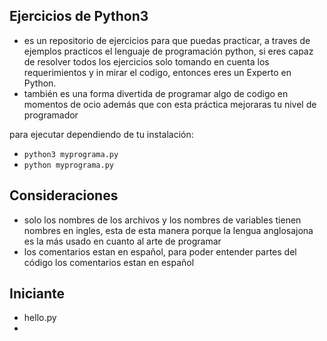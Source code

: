 ## Ejercicios de Python3
- es un repositorio de ejercicios para que puedas practicar, a traves
de ejemplos practicos el lenguaje de programación python, si eres capaz
de resolver todos los ejercicios solo tomando en cuenta los
requerimientos y in mirar el codigo, entonces eres un Experto en Python.
- también es una forma divertida de programar algo de codigo en
 momentos de ocio además que con esta práctica mejoraras tu nivel de programador

para ejecutar dependiendo de tu instalación:
- `python3 myprograma.py`
- `python myprograma.py`

## Consideraciones
- solo los nombres de los archivos y los nombres de variables tienen
  nombres en ingles, esta de esta manera porque la lengua anglosajona
  es la más usado en cuanto al arte de programar
- los comentarios estan en español, para poder entender partes
  del código los comentarios estan en español

## Iniciante
- hello.py
-
